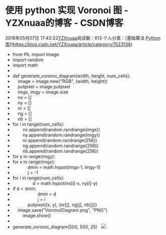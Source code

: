 # 使用 python 实现 Voronoi 图 - YZXnuaa的博客 - CSDN博客
2018年05月07日 17:43:22[YZXnuaa](https://me.csdn.net/YZXnuaa)阅读数：613
个人分类：[基础算法																[Python库](https://blog.csdn.net/YZXnuaa/article/category/7389269)](https://blog.csdn.net/YZXnuaa/article/category/7523136)

- from PIL import Image  
- import random  
- import math  
- 
- def generate_voronoi_diagram(width, height, num_cells):  
-     image = Image.new("RGB", (width, height))  
-     putpixel = image.putpixel  
-     imgx, imgy = image.size  
-     nx = []  
-     ny = []  
-     nr = []  
-     ng = []  
-     nb = []  
- for i in range(num_cells):  
-         nx.append(random.randrange(imgx))  
-         ny.append(random.randrange(imgy))  
-         nr.append(random.randrange(256))  
-         ng.append(random.randrange(256))  
-         nb.append(random.randrange(256))  
- for y in range(imgy):  
- for x in range(imgx):  
-             dmin = math.hypot(imgx-1, imgy-1)  
-             j = -1
- for i in range(num_cells):  
-                 d = math.hypot(nx[i]-x, ny[i]-y)  
- if d < dmin:  
-                     dmin = d  
-                     j = i  
-             putpixel((x, y), (nr[j], ng[j], nb[j]))  
-     image.save("VoronoiDiagram.png", "PNG")  
-         image.show()  
- 
- generate_voronoi_diagram(500, 500, 25)  
![](https://img-blog.csdn.net/20170407203753512?watermark/2/text/aHR0cDovL2Jsb2cuY3Nkbi5uZXQvdTAxMjE4MzQ4Nw==/font/5a6L5L2T/fontsize/400/fill/I0JBQkFCMA==/dissolve/70/gravity/Center)

